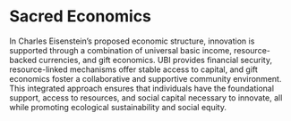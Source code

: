 # Sacred Economics

In Charles Eisenstein’s proposed economic structure, innovation is supported through a combination of universal basic income, resource-backed currencies, and gift economics. UBI provides financial security, resource-linked mechanisms offer stable access to capital, and gift economics foster a collaborative and supportive community environment. This integrated approach ensures that individuals have the foundational support, access to resources, and social capital necessary to innovate, all while promoting ecological sustainability and social equity.
